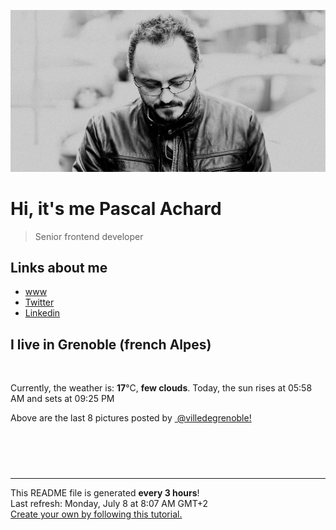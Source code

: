 ![Pascal Achard](./images/photo-pascal-achard.jpg)
# Hi, it's me Pascal Achard
> Senior frontend developer

## Links about me
- [www](https://www.pascal-achard.com)
- [Twitter](https://twitter.com/botmaster)
- [Linkedin](http://www.linkedin.com/in/pascal-achard)


## I live in Grenoble (french Alpes)
<img src="https://openweathermap.org/img/wn/02d@2x.png" alt="">

Currently, the weather is: **17**°C, **few clouds**.
Today, the sun rises at 05:58 AM and sets at 09:25 PM

Above are the last 8 pictures posted by <a href="https://www.instagram.com/villedegrenoble/" target="_blank"><img alt="" src="https://upload.wikimedia.org/wikipedia/commons/thumb/e/e7/Instagram_logo_2016.svg/1024px-Instagram_logo_2016.svg.png" width="20"/> @villedegrenoble!</a>

<p style="display: flex; flex-wrap: wrap; gap: 20px;">
        <img src="https://cdn1.picuki.com/hosted-by-instagram/q/0exhNuNYnjBGZDHIdN5WmL9I2Pk2GAlRNucaS7j0nyZiNxIsbHWB58ltwdev%7C%7CDlyKw1oASyLeDto5o8iU1hRZFVzO0baTLWLRT5S66qQXICj2jdi9p5jlLkwLXIYZ3+n8cEvOzjYMTIfQeoEH%7C%7Cbx7a8Koru5A2MEo1zRMrBC0GAG4YWbVqFKwoV966yUlEri+YU8ajtG5WR1aRtmpNPb5DwIX%7C%7CD+fMBxsedISLQzicYRtr6+y2OHH24VdGZ9SmGr7bmUyeBRkQnvRWIz1XegYoUhOxwbx1Kys0tpt9p%7C%7CjYTwZd08jK1s5%7C%7CHTTWBQCjtookU5lZHkx3XOOias204P4k%7C%7Cik7DhZd8Hh7TRY%7C%7CCeV4a+gXSGZ7bhF7pPVX8wC%7C%7CnPDnLGEeKYDcsKuK9MBtZ69g6bxCOkWrrNyzxAQWZuxmevQsA9QP6fk+LxtHjY323enyYCtOfpU6BI2n1x0cS54SdtfU7UJ9tWDAPF8R1vHsRxJL3uyrnEZM14SyIFPLhVpWTW0cMBcUPog+l5XdNpE9NmgTR2TNDynbU=.jpeg" alt="" width="200"/>
        <img src="https://cdn1.picuki.com/hosted-by-instagram/q/0exhNuNYnjBGZDHIdN5WmL9I2Pk2GAlRNucaS7j0nyZiNxIsbHWB58ltwdev%7C%7CDlyKw1oASyLeDto5ootVl5QZFVzO0bbTr2BRT5S6KiYVoCq0jVl9ZdnnbwzLHcXZH+v%7C%7C8ooOzjYMTIfQeoEH%7C%7Cbx7a8Koru5A2MGo1zRMrBC0GAG4fy3UPI7mslm3ayEv0Pxto0%7C%7CNylL9XkgKQcursrV%7C%7CndYEvL+M4Byp6JzSPkCj9ND1OHtpCa5BTB7Kzg4KD6chYTJnLMSqnHnRhBs%7C%7CXSqaphsJGIIhnCjkBcit8orjIj%7C%7CFaJciP1opoH2bUcmGW9opUk53cH7niTya2Gq10ZtyGXKn56rQ+kIkp6lCseoTfTN5TjuZJiPO491RFQIRa%7C%7CyFgz4bqf7BMtbwcYaWvdGig7lzyeEVrzZyClfVDtzuRexBIJiE%7C%7CG707mM%7C%7CmfT0gKMsygek8mjc7R9%7C%7CWhF0Jebuyc9dnmbU54WamKA%7C%7CQNkLdBDTq3BmsOMabsXHEU=.jpeg" alt="" width="200"/>
        <img src="https://cdn1.picuki.com/hosted-by-instagram/q/0exhNuNYnjBGZDHIdN5WmL9I2Pk2GAlRNucaS7j0nyZiNxIsbHWB58ltwdGn%7C%7CDh7IAhgASuRYztk7Y0uWV5QAj1+OUzdSLyPSTlc7K2dXOvN2zZn9pVml7k3JX0WZXSr8cAtVwmYdSgIGaYDG7uo%7C%7CesJ+vrucjMBpi2XMLQT9zJBpY6uSKVKz8B1pJ2Jg3Tt%7C%7C9k4Ki5e82wzJURmpNHNpW5HDrr2PM86o6N0QrlChMIRrdDgmBq7EHl3Kj4mUQ+RubTOl+1ejhTrfyESo2Wdb5gKeEcwl1KcnDgchZlojYGvaaxC6K874bf1bUcmfipopBYzx9no0SzFNTD54GJr4Wfxy4SLQNEK%7C%7CqXfLuXJGOrK73foOvzkK7EVCSIaBffvWXrNK6W3Mst1sroJE%7C%7C0TgQjsoVPlJ5Sy4x1yOyZDh2nTDsElF6s=.jpeg" alt="" width="200"/>
        <img src="https://cdn1.picuki.com/hosted-by-instagram/q/0exhNuNYnjBGZDHIdN5WmL9I2Pk2GAlRNucaS7j0nyZiNxIsbHWB58ltwdGn%7C%7CDh7IAhgASuRYztk7Y0sUFlSCT17PETXS7yITDhX76SRUuulvD1g%7C%7CJFlkbszK3EfYXan9sEtOzjYMTIfQeoEH%7C%7Cb2rvUT+vvwbTYNpi2TNLxCyQlWotfpUrJy9ZRzt52U1h+189JldAJZ+jtvdBFundPZlTIeAf3+Idp1orN2S%7C%7CkKhtAKv6K81SO2ECMseW16GX6Rv5+HoOAAuiDpYGhpqzLheKc4EEMWggjokh4e6tl6j9emJ7w60tAutobzRkoiUipuoxkzsbuMxiCdf0KI%7C%7CmJzhWPQwO7mP6tgqZ2tdaOidOLK6ST2fKOPMIpEeF8BI6vTCwjyIvriF+9evplWSNJt0Via9i61R6nSzitfNXNFhmndWsshFqi+5umb%7C%7CHTvkTSK%7C%7CV85w5nvLQ==.jpeg" alt="" width="200"/>
        <img src="https://cdn1.picuki.com/hosted-by-instagram/q/0exhNuNYnjBGZDHIdN5WmL9I2Pk2GAlRNecaS7j0nyZiNxIsbHWB58ltwdGn%7C%7CDh7IAhgASuRYztk7YwsVlVYDT17OEPdTrKNSzhT6KSYV+mlvDRu8JBmkLczLnMYYH+o8sclXQmYdSgIGaYDG7uo%7C%7CesJ%7C%7CPnucjcFrjOMNbRKmDdttdCwFahlza4lsfe4kx2xu5xncG114WNxahlw5OLUqQUCSKn5PN1gpKZlR7pCjMsS5Lujymu+H2xkfWx9Ez7RtI7V2dENhhzrdSFlqjD2AZY1LHMRiVbmvRE%7C%7CoYMlgLeKGd1cjvUWp6fwSysGfX8tohBjzbWSpnLOOHeL%7C%7CmJz4ibQwbHsJbNz4Jr4eKPNavrQ7QiNI5D7Fqp1fyomWNfpRFSMBOCRV%7C%7CJBpd58F8gWgnGk5SnlXuX+xgIiUwQMjDHWWsQpEqm4kYnizXnTvS6HpFpjkp%7C%7CuL+U=.jpeg" alt="" width="200"/>
        <img src="https://cdn1.picuki.com/hosted-by-instagram/q/0exhNuNYnjBGZDHIdN5WmL9I2Pk2GAlRNucaS7j0nyZiNxIsbHWB58ltwdev%7C%7CDlyKw1oASyLeDto5Y0oUF5SZFVzO0HdS7yLTjtd7K6dVoCl0DJm859nl7s8LH0XY3Gn9cQkOzjYMTIfQeoEH%7C%7Cbx7a8Koru5A2MEo1zRMrBC0GAG4YWbVqFKwoV966yUlEri+YU8ajtG5WR1aRtmpNPb5DwIX%7C%7CD+fMBxsedISLQzicYRtr6+y2OHH24VdGZ9SgfSgr33r7lanCTZRWIz1XegYKQ0OH5Jx1Kys0tpt9p%7C%7CjYTwZd08jK1s5%7C%7CHTTWBQCjtookU5lZHkx3XOOias204P4k%7C%7Cik7DhZd8Hh7TRY%7C%7CCeV4a+gXSGZ7bhF7pPVX8wC%7C%7CnPDnLGEeKbHe0Iu69IBtZq5gyY+iPuWoTNjzxAQWZuxmevQsA9QP6fk+LxtHjY323enyYCssCYfrZu%7C%7CHtM5O%7C%7CAuS5xXVjIVNB6FBL33VYDK9tLJ5GZh6HYSeYaYh4+ObhVpWTW0cMBcUDi+555XdNpE9NmgTR2TNDynbU=.jpeg" alt="" width="200"/>
        <img src="https://cdn1.picuki.com/hosted-by-instagram/q/0exhNuNYnjBGZDHIdN5WmL9I2Pk2GAlRNucaS7j0nyZiNxIsbHWB58ltwdev%7C%7CDlyKw1oASyLeDto5YwvU15QZFVzO0HdS7WNTjtd7KmaVICj1jZl%7C%7CZNjkLY1LXMbYH+v98QsOzjYMTIfQeoEH%7C%7Cbx7a8Koru5A2MEo1zRMrBC0GAG4YWbVqFKwoV966yUlEri+YU8ajtG5WR1aRtmpNPb5DwIX%7C%7CD+fMBxsedISLQzicYRtr6+y2OHH24VdGZ9SgOVqojTrrg6jnLNRWIz1Xegb5YyPFoYx1C%7C%7CuksQnb1%7C%7Ci9W1FaxM+N9+sqPVETFKCipioCttkZe1khzGbXn08llj1E3Z86qfeN9zi5%7C%7CBdd2pcMHH1hjYQJCbR58JDl5BUrHVUF2LbaDwCMAExttwPcFqzViXpyKFROmjiT11NiNwpRWcIId7QNet1qfzw0aIsjix9xZinJmSQ4tx6RhS95jbv18qL1+VUY5wNTfpylkmT4ZCIuucyA==.jpeg" alt="" width="200"/>
        <img src="https://cdn1.picuki.com/hosted-by-instagram/q/0exhNuNYnjBGZDHIdN5WmL9I2Pk2GAlRNucaS7j0nyZiNxIsbHWB58ltwdev%7C%7CDlyKw1oASyLeDto540jUFVSZFVzO0HeQLyITjtd7KudUYCk0z1g9J9jkbc1KX0XYn6u88IkOzjYMTIfQeoEH%7C%7Cb2r+MJ+OXmbjcbrjGTZdsW2yIfu9OjZ6ckn64ztPbXmB2xu8IOKj51+n98LUc7ttzduDsHEvL8JcEg6PM5QLkNxMEH6Ovg1Su9BSsVdW1BFDGL59qRzKg8iyDXez07plmWQPsfGF4toG%7C%7CrhkE6nJopr9eIOdhfn%7C%7Cs8vP32Y1dWXDx8hjVPsbX7lCDPNTfkigVbxF%7C%7CQw7C5d8Eto4ytCOmsQvbdzzbtWoDHO49PD1cVC+b4d1TLDsTzVOwcxa8BTrZNml228lHwIfb71E4hVApruhfSNLl5Yeet%7C%7Co2w63nUuyW3lh8Im5mNSJARw3Zf4%7C%7C2U1gFhIC3RAutBLGznn18nT4gWKO+ev7ryLddMSywUN41O8mPY0sEO.jpeg" alt="" width="200"/>
</p>

------------
<p>This README file is generated <b>every 3 hours</b>!
    <br />Last refresh: Monday, July 8 at 8:07 AM GMT+2
    <br /><a href="https://medium.com/@th.guibert/how-to-create-a-self-updating-readme-md-for-your-github-profile-f8b05744ca91">Create your own by following this tutorial.</a>
</p>
<p><a href="https://github.com/botmaster/botmaster/actions/workflows/main.yaml"><img alt="" src="https://github.com/botmaster/botmaster/actions/workflows/main.yaml/badge.svg" /></a></p>

